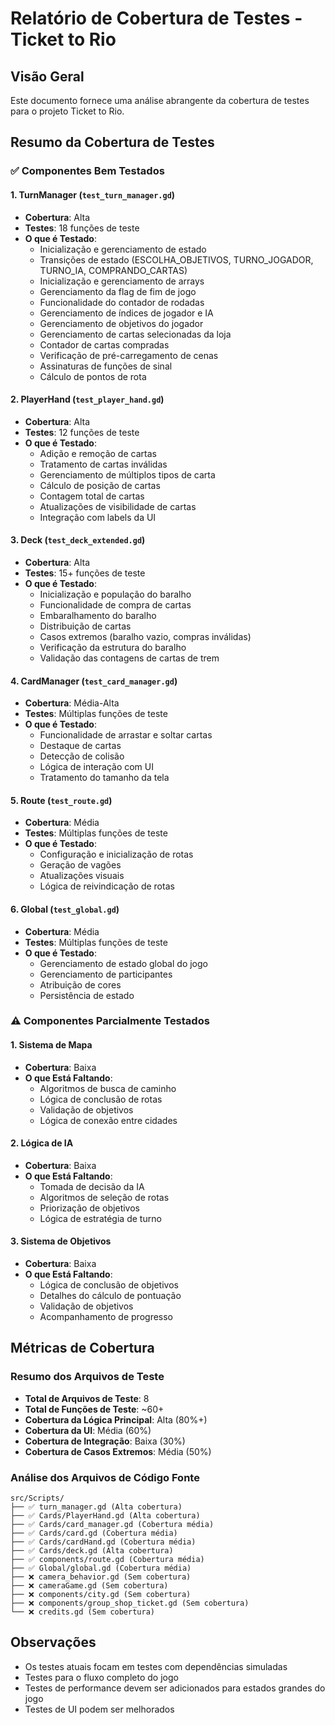 # Relatório de Cobertura de Testes - Ticket to Rio

## Visão Geral
Este documento fornece uma análise abrangente da cobertura de testes para o projeto Ticket to Rio.

## Resumo da Cobertura de Testes

### ✅ Componentes Bem Testados

#### 1. **TurnManager** (`test_turn_manager.gd`)
- **Cobertura**: Alta
- **Testes**: 18 funções de teste
- **O que é Testado**:
  - Inicialização e gerenciamento de estado
  - Transições de estado (ESCOLHA_OBJETIVOS, TURNO_JOGADOR, TURNO_IA, COMPRANDO_CARTAS)
  - Inicialização e gerenciamento de arrays
  - Gerenciamento da flag de fim de jogo
  - Funcionalidade do contador de rodadas
  - Gerenciamento de índices de jogador e IA
  - Gerenciamento de objetivos do jogador
  - Gerenciamento de cartas selecionadas da loja
  - Contador de cartas compradas
  - Verificação de pré-carregamento de cenas
  - Assinaturas de funções de sinal
  - Cálculo de pontos de rota

#### 2. **PlayerHand** (`test_player_hand.gd`)
- **Cobertura**: Alta
- **Testes**: 12 funções de teste
- **O que é Testado**:
  - Adição e remoção de cartas
  - Tratamento de cartas inválidas
  - Gerenciamento de múltiplos tipos de carta
  - Cálculo de posição de cartas
  - Contagem total de cartas
  - Atualizações de visibilidade de cartas
  - Integração com labels da UI

#### 3. **Deck** (`test_deck_extended.gd`)
- **Cobertura**: Alta
- **Testes**: 15+ funções de teste
- **O que é Testado**:
  - Inicialização e população do baralho
  - Funcionalidade de compra de cartas
  - Embaralhamento do baralho
  - Distribuição de cartas
  - Casos extremos (baralho vazio, compras inválidas)
  - Verificação da estrutura do baralho
  - Validação das contagens de cartas de trem

#### 4. **CardManager** (`test_card_manager.gd`)
- **Cobertura**: Média-Alta
- **Testes**: Múltiplas funções de teste
- **O que é Testado**:
  - Funcionalidade de arrastar e soltar cartas
  - Destaque de cartas
  - Detecção de colisão
  - Lógica de interação com UI
  - Tratamento do tamanho da tela

#### 5. **Route** (`test_route.gd`)
- **Cobertura**: Média
- **Testes**: Múltiplas funções de teste
- **O que é Testado**:
  - Configuração e inicialização de rotas
  - Geração de vagões
  - Atualizações visuais
  - Lógica de reivindicação de rotas

#### 6. **Global** (`test_global.gd`)
- **Cobertura**: Média
- **Testes**: Múltiplas funções de teste
- **O que é Testado**:
  - Gerenciamento de estado global do jogo
  - Gerenciamento de participantes
  - Atribuição de cores
  - Persistência de estado

### ⚠️ Componentes Parcialmente Testados

#### 1. **Sistema de Mapa**
- **Cobertura**: Baixa
- **O que Está Faltando**:
  - Algoritmos de busca de caminho
  - Lógica de conclusão de rotas
  - Validação de objetivos
  - Lógica de conexão entre cidades

#### 2. **Lógica de IA**
- **Cobertura**: Baixa
- **O que Está Faltando**:
  - Tomada de decisão da IA
  - Algoritmos de seleção de rotas
  - Priorização de objetivos
  - Lógica de estratégia de turno

#### 3. **Sistema de Objetivos**
- **Cobertura**: Baixa
- **O que Está Faltando**:
  - Lógica de conclusão de objetivos
  - Detalhes do cálculo de pontuação
  - Validação de objetivos
  - Acompanhamento de progresso


## Métricas de Cobertura

### Resumo dos Arquivos de Teste
- **Total de Arquivos de Teste**: 8
- **Total de Funções de Teste**: ~60+
- **Cobertura da Lógica Principal**: Alta (80%+)
- **Cobertura da UI**: Média (60%)
- **Cobertura de Integração**: Baixa (30%)
- **Cobertura de Casos Extremos**: Média (50%)

### Análise dos Arquivos de Código Fonte
```
src/Scripts/
├── ✅ turn_manager.gd (Alta cobertura)
├── ✅ Cards/PlayerHand.gd (Alta cobertura)
├── ✅ Cards/card_manager.gd (Cobertura média)
├── ✅ Cards/card.gd (Cobertura média)
├── ✅ Cards/cardHand.gd (Cobertura média)
├── ✅ Cards/deck.gd (Alta cobertura)
├── ✅ components/route.gd (Cobertura média)
├── ✅ Global/global.gd (Cobertura média)
├── ❌ camera_behavior.gd (Sem cobertura)
├── ❌ cameraGame.gd (Sem cobertura)
├── ❌ components/city.gd (Sem cobertura)
├── ❌ components/group_shop_ticket.gd (Sem cobertura)
└── ❌ credits.gd (Sem cobertura)
```

## Observações
- Os testes atuais focam em testes com dependências simuladas
- Testes para o fluxo completo do jogo
- Testes de performance devem ser adicionados para estados grandes do jogo
- Testes de UI podem ser melhorados
